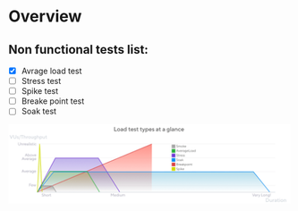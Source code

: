 # Overview

## Non functional tests list:
  - [x] Avrage load test
  - [ ] Stress test
  - [ ] Spike test
  - [ ] Breake point test
  - [ ] Soak test

![Types of tests](../images/chart-load-test-types-overview.png)

